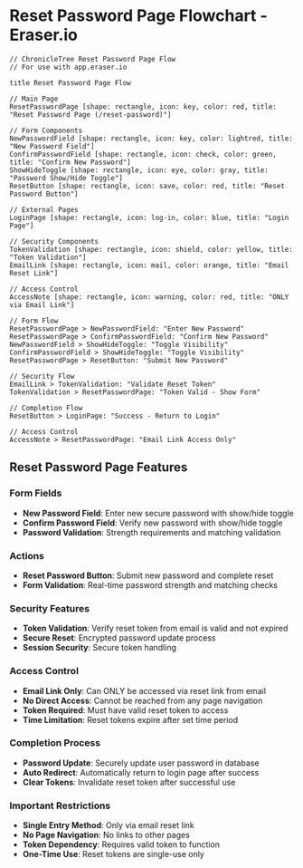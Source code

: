 # Reset Password Page Flowchart - Eraser.io

```
// ChronicleTree Reset Password Page Flow
// For use with app.eraser.io

title Reset Password Page Flow

// Main Page
ResetPasswordPage [shape: rectangle, icon: key, color: red, title: "Reset Password Page (/reset-password)"]

// Form Components
NewPasswordField [shape: rectangle, icon: key, color: lightred, title: "New Password Field"]
ConfirmPasswordField [shape: rectangle, icon: check, color: green, title: "Confirm New Password"]
ShowHideToggle [shape: rectangle, icon: eye, color: gray, title: "Password Show/Hide Toggle"]
ResetButton [shape: rectangle, icon: save, color: red, title: "Reset Password Button"]

// External Pages
LoginPage [shape: rectangle, icon: log-in, color: blue, title: "Login Page"]

// Security Components
TokenValidation [shape: rectangle, icon: shield, color: yellow, title: "Token Validation"]
EmailLink [shape: rectangle, icon: mail, color: orange, title: "Email Reset Link"]

// Access Control
AccessNote [shape: rectangle, icon: warning, color: red, title: "ONLY via Email Link"]

// Form Flow
ResetPasswordPage > NewPasswordField: "Enter New Password"
ResetPasswordPage > ConfirmPasswordField: "Confirm New Password"
NewPasswordField > ShowHideToggle: "Toggle Visibility"
ConfirmPasswordField > ShowHideToggle: "Toggle Visibility"
ResetPasswordPage > ResetButton: "Submit New Password"

// Security Flow
EmailLink > TokenValidation: "Validate Reset Token"
TokenValidation > ResetPasswordPage: "Token Valid - Show Form"

// Completion Flow
ResetButton > LoginPage: "Success - Return to Login"

// Access Control
AccessNote > ResetPasswordPage: "Email Link Access Only"
```

## Reset Password Page Features

### Form Fields
- **New Password Field**: Enter new secure password with show/hide toggle
- **Confirm Password Field**: Verify new password with show/hide toggle
- **Password Validation**: Strength requirements and matching validation

### Actions
- **Reset Password Button**: Submit new password and complete reset
- **Form Validation**: Real-time password strength and matching checks

### Security Features
- **Token Validation**: Verify reset token from email is valid and not expired
- **Secure Reset**: Encrypted password update process
- **Session Security**: Secure token handling

### Access Control
- **Email Link Only**: Can ONLY be accessed via reset link from email
- **No Direct Access**: Cannot be reached from any page navigation
- **Token Required**: Must have valid reset token to access
- **Time Limitation**: Reset tokens expire after set time period

### Completion Process
- **Password Update**: Securely update user password in database
- **Auto Redirect**: Automatically return to login page after success
- **Clear Tokens**: Invalidate reset token after successful use

### Important Restrictions
- **Single Entry Method**: Only via email reset link
- **No Page Navigation**: No links to other pages
- **Token Dependency**: Requires valid token to function
- **One-Time Use**: Reset tokens are single-use only
